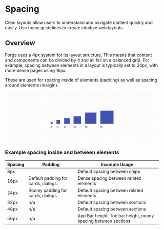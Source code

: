 # Spacing

Clear layouts allow users to understand and navigate content quickly and easily. Use these guidelines to create intuitive web layouts.

## Overview

Forge uses a 4px system for its layout structure. This means that content and components can be divided by 4 and all fall on a balanced grid. For example, spacing between elements in a layout is typically set to 24px, with more dense pages using 16px. 

These are used for spacing inside of elements (padding) as well as spacing around elements (margin).

<ImageBlock padded={false}>

![The spacing system: 8, 16, 24, 32, 48, 56ox](./images/spacing-system.png)

</ImageBlock>

### Example spacing inside and between elements

| Spacing | Padding                            | Example Usage                                                  |
| ------- | ---------------------------------- | -------------------------------------------------------------- |
| 8px     |                                    | Default spacing between chips                                  |
| 16px    | Default padding for cards, dialogs | Dense spacing between related elements                         |
| 24px    | Roomy padding for cards, dialogs   | Default spacing between related elements                       |
| 32px    | n/a                                | Default spacing between sections                               |
| 48px    | n/a                                | Default spacing between sections                               |
| 56px    | n/a                                | App Bar height, Toolbar height, roomy spacing between sections |

